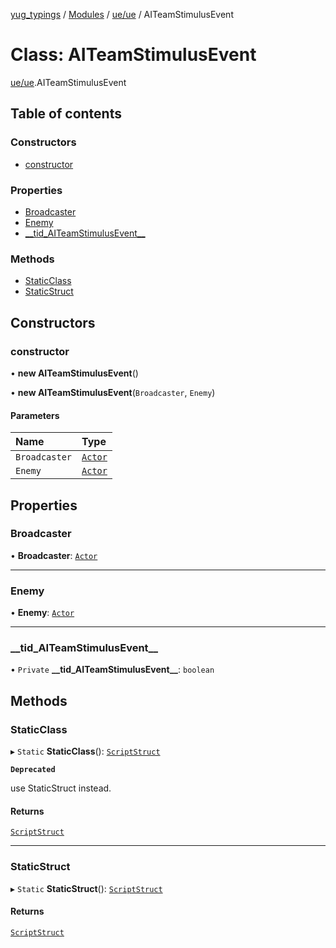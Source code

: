 [yug_typings](../README.md) / [Modules](../modules.md) / [ue/ue](../modules/ue_ue.md) / AITeamStimulusEvent

# Class: AITeamStimulusEvent

[ue/ue](../modules/ue_ue.md).AITeamStimulusEvent

## Table of contents

### Constructors

- [constructor](ue_ue.AITeamStimulusEvent.md#constructor)

### Properties

- [Broadcaster](ue_ue.AITeamStimulusEvent.md#broadcaster)
- [Enemy](ue_ue.AITeamStimulusEvent.md#enemy)
- [\_\_tid\_AITeamStimulusEvent\_\_](ue_ue.AITeamStimulusEvent.md#__tid_aiteamstimulusevent__)

### Methods

- [StaticClass](ue_ue.AITeamStimulusEvent.md#staticclass)
- [StaticStruct](ue_ue.AITeamStimulusEvent.md#staticstruct)

## Constructors

### constructor

• **new AITeamStimulusEvent**()

• **new AITeamStimulusEvent**(`Broadcaster`, `Enemy`)

#### Parameters

| Name | Type |
| :------ | :------ |
| `Broadcaster` | [`Actor`](ue_ue.Actor.md) |
| `Enemy` | [`Actor`](ue_ue.Actor.md) |

## Properties

### Broadcaster

• **Broadcaster**: [`Actor`](ue_ue.Actor.md)

___

### Enemy

• **Enemy**: [`Actor`](ue_ue.Actor.md)

___

### \_\_tid\_AITeamStimulusEvent\_\_

• `Private` **\_\_tid\_AITeamStimulusEvent\_\_**: `boolean`

## Methods

### StaticClass

▸ `Static` **StaticClass**(): [`ScriptStruct`](ue_ue.ScriptStruct.md)

**`Deprecated`**

use StaticStruct instead.

#### Returns

[`ScriptStruct`](ue_ue.ScriptStruct.md)

___

### StaticStruct

▸ `Static` **StaticStruct**(): [`ScriptStruct`](ue_ue.ScriptStruct.md)

#### Returns

[`ScriptStruct`](ue_ue.ScriptStruct.md)
